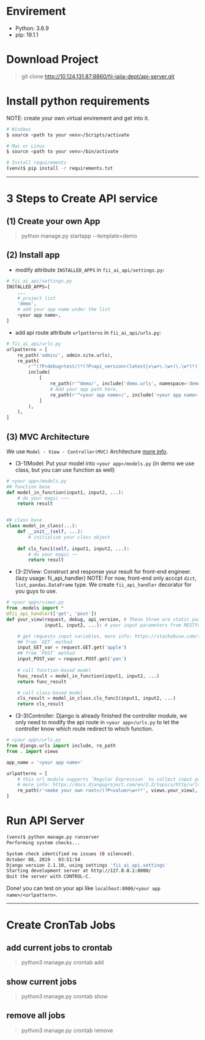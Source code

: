 # Envirement
- Python: 3.6.9
- pip: 19.1.1

# Download Project
> git clone http://10.124.131.87:8860/fii-iaiia-dept/api-server.git

# Install python requirements
NOTE: create your own virtual envirement and get into it.
```bash
# Windows
$ source <path to your venv>/Scripts/activate

# Mac or Linux
$ source <path to your venv>/bin/activate

# Install requirements
(venv)$ pip install -r requirements.txt
```

---
# 3 Steps to Create API service
## (1) Create your own App
> python manage.py startapp --template=demo <your app name>

## (2) Install app
- modify attribute `INSTALLED_APPS` in `fii_ai_api/settings.py`:
```python
# fii_ai_api/settings.py
INSTALLED_APPS=[
    ...
    # project list
    'demo',
    # add your app name under the list
    <your app name>,
]
```
- add api route attribute `urlpatterns` in `fii_ai_api/urls.py`:
```python
# fii_ai_api/urls.py
urlpatterns = [
    re_path('admin/', admin.site.urls),
    re_path(
        r'^(?P<debug>test/)*(?P<api_version>(latest|v\w+\.\w+(\.\w*)*))/',
        include(
            [
                re_path(r'^demo/', include('demo.urls', namespace='demo-api')),
                # Add your app path here,
                re_path(r'^<your app name>/', include('<your app name>.urls', namespace='<your app name>'))
            ]
        ),
    ),
]
```

## (3) MVC Architecture
We use `Model - View - Controller(MVC)` Architecture [more info](https://www.tutorialsteacher.com/mvc/mvc-architecture).
- (3-1)Model: Put your model into `<your app>/models.py` (in demo we use class, but you can use function as well)
```python
# <your app>/models.py
## function base
def model_in_function(input1, input2, ...):
    # do your magic ~~~
    return result


## class base
class model_in_class(...):
    def __init__(self, ...):
        # initialize your class object
    
    def cls_func1(self, input1, input2, ...):
        # do your magic ~~
        return result
```

- (3-2)View: Construct and response your result for front-end engineer. (lazy usage: fii_api_handler)
NOTE: For now, front-end only acccpt `dict`, `list`, `pandas.DataFrame` type. We create `fii_api_handler` decorator for you guys to use.
```python
# <your app>/views.py
from .models import *
@fii_api_handler(['get', 'post'])
def your_view(request, debug, api_version, # These three are static parameters
              input1, input2, ...): # your input parameters from RESTful api url

    # get requests input variables, more info: https://stackabuse.com/the-python-requests-module/
    ## from `GET` method
    input_GET_var = request.GET.get('apple')
    ## from `POST` method
    input_POST_var = request.POST.get('pen')
    
    # call function-based model
    func_result = model_in_function(input1, input2, ...)
    return func_result

    # call class-based model
    cls_result = model_in_class.cls_func1(input1, input2, ...)
    return cls_result
```

- (3-3)Controller: Django is already finished the controller module, we only need to modify the api route in `<your app>/urls.py` to let the controller know which route redirect to which function.
```python
# <your app>/urls.py
from django.urls import include, re_path
from . import views

app_name = '<your app name>'

urlpatterns = [
    # this url module supports `Regular Expression` to collect input parameter from RESTful api
    # more info: https://docs.djangoproject.com/en/2.2/topics/http/urls/
    re_path(r'<make your own root>/(?P<value>\w+)*', views.your_view),
]
```

# Run API Server
```bash
(venv)$ python manage.py runserver
Performing system checks...

System check identified no issues (0 silenced).
October 08, 2019 - 03:51:54
Django version 2.1.10, using settings 'fii_ai_api.settings'
Starting development server at http://127.0.0.1:8000/
Quit the server with CONTROL-C.
```
Done! you can test on your api like `localhost:8000/<your app name>/<urlpattern>`.

---
# Create CronTab Jobs
## add current jobs to crontab
> python3 manage.py crontab add

## show current jobs
> python3 manage.py crontab show

## remove all jobs
> python3 manage.py crontab remove